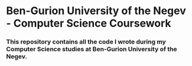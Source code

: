 # Ben-Gurion University of the Negev - Computer Science Coursework
### This repository contains all the code I wrote during my Computer Science studies at Ben-Gurion University of the Negev.
